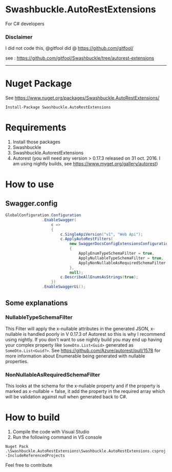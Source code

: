 # Swashbuckle.AutoRestExtensions
For C# developers
### Disclaimer
I did not code this, @gitfool did @ https://github.com/gitfool/

see : https://github.com/gitfool/Swashbuckle/tree/autorest-extensions
*** 

# Nuget Package
See https://www.nuget.org/packages/Swashbuckle.AutoRestExtensions/
```
Install-Package Swashbuckle.AutoRestExtensions
```

# Requirements
1. Install those packages
  1. Swashbuckle
  2. Swashbuckle.AutorestExtensions
  3. Autorest (you will need any version > 0.17.3 released on 31 oct. 2016. I am using nightly builds, see https://www.myget.org/gallery/autorest)

# How to use
## Swagger.config
```C#
GlobalConfiguration.Configuration
                .EnableSwagger(
                    c =>
                    {
                        c.SingleApiVersion("v1", "Web Api");
                        c.ApplyAutoRestFilters(
                            new SwaggerDocsConfigExtensionsConfiguration()
                            {
                                ApplyEnumTypeSchemaFilter = true,
                                ApplyNullableTypeSchemaFilter = true,
                                ApplyNonNullableAsRequiredSchemaFilter = true
                            },
                            null);
                        c.DescribeAllEnumsAsStrings(true);
                    })
                .EnableSwaggerUi();
```

## Some explanations
### NullableTypeSchemaFilter
This Filter will apply the x-nullable attributes in the generated JSON, x-nullable is handled poorly in V 0.17.3 of Autorest so this is why I recommend using nightly. If you don't want to use nightly build you may end up having your complex property like `SomeDto.List<Guid>` generated as `SomeDto.List<Guid?>`. See https://github.com/Azure/autorest/pull/1578 for more information about Enumerable being generated with nullable properties.

### NonNullableAsRequiredSchemaFilter
This looks at the schema for the x-nullable property and if the property is marked as x-nullable = false, it add the property in the required array which will be validation against null when generated back to C#.

# How to build
1. Compile the code with Visual Studio
2. Run the following command in VS console
```
Nuget Pack .\Swashbuckle.AutoRestExtensions\Swashbuckle.AutoRestExtensions.csproj -IncludeReferencedProjects
```

Feel free to contribute
